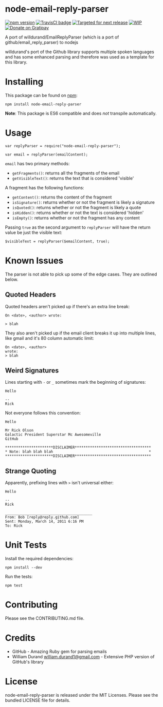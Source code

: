 # node-email-reply-parser

[![npm version](https://badge.fury.io/js/node-email-reply-parser.svg)](https://www.npmjs.com/package/node-email-reply-parser)
[![TravisCI badge](https://travis-ci.org/turt2live/node-email-reply-parser.svg?branch=master)](https://travis-ci.org/turt2live/node-email-reply-parser)
[![Targeted for next release](https://badge.waffle.io/turt2live/node-email-reply-parser.png?label=sorted&title=Targeted+for+next+release)](https://waffle.io/turt2live/waffle-matrix?utm_source=badge)
[![WIP](https://badge.waffle.io/turt2live/node-email-reply-parser.png?label=wip&title=WIP)](https://waffle.io/turt2live/waffle-matrix?utm_source=badge)
[![Donate on Gratipay](https://img.shields.io/gratipay/node-email-reply-parser.svg)](https://gratipay.com/node-email-reply-parser/)

A port of willdurand/EmailReplyParser (which is a port of github/email_reply_parser) to nodejs

willdurand's port of the Github library supports multiple spoken languages and has some enhanced parsing and therefore was used as a template for this library.


# Installing

This package can be found on [npm](https://www.npmjs.com/):
```
npm install node-email-reply-parser
```

**Note**: This package is ES6 compatible and does *not* transpile automatically. 


# Usage

```
var replyParser = require("node-email-reply-parser");

var email = replyParser(emailContent);
```

`email` has two primary methods:
* `getFragments()`: returns all the fragments of the email
* `getVisibleText()`: returns the text that is considered 'visible'

A fragment has the following functions:
* `getContent()`: returns the content of the fragment
* `isSignature()`: returns whether or not the fragment is likely a signature
* `isQuoted()`: returns whether or not the fragment is likely a quote
* `isHidden()`: returns whether or not the text is considered 'hidden'
* `isEmpty()`: returns whether or not the fragment has any content

Passing `true` as the second argument to `replyParser` will have the return value be just the visible text:
```
$visibleText = replyParser($emailContent, true);
```

# Known Issues

The parser is not able to pick up some of the edge cases. They are outlined below.

## Quoted Headers

Quoted headers aren't picked up if there's an extra line break:
```
On <date>, <author> wrote:

> blah
```

They also aren't picked up if the email client breaks it up into multiple lines, like gmail and it's 80 column automatic limit:
```
On <date>, <author>
wrote: 
> blah
```

## Weird Signatures

Lines starting with `-` or `_` sometimes mark the beginning of signatures:
```
Hello

--
Rick
```

Not everyone follows this convention:
```
Hello

Mr Rick Olson
Galactic President Superstar Mc Awesomeville
GitHub

**********************DISCLAIMER***********************************
* Note: blah blah blah                                            *
**********************DISCLAIMER***********************************
```

## Strange Quoting

Apparently, prefixing lines with `>` isn't universal either:

```
Hello

--
Rick

________________________________________
From: Bob [reply@reply.github.com]
Sent: Monday, March 14, 2011 6:16 PM
To: Rick
```


# Unit Tests

Install the required dependencies:
```
npm install --dev
```

Run the tests:
```
npm test
```


# Contributing

Please see the CONTRIBUTING.md file.


# Credits

* GitHub - Amazing Ruby gem for parsing emails
* William Durand [william.durand1@gmail.com](mailto:william.durand1@gmail.com) - Extensive PHP version of GitHub's library


# License

node-email-reply-parser is released under the MIT Licenses. Please see the bundled LICENSE file for details.
